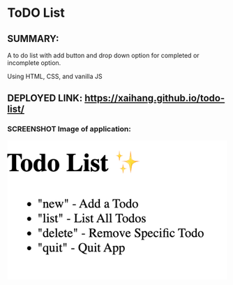 # ToDO List


## SUMMARY:
A to do list with add button and drop down option for completed or incomplete option.

Using HTML, CSS, and vanilla JS

## DEPLOYED LINK: https://xaihang.github.io/todo-list/


### SCREENSHOT Image of application: 
![todo list app demo image](./screenshot.png)



